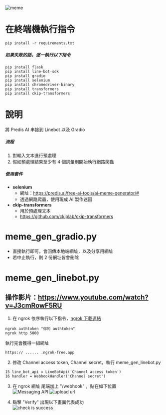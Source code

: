 ![meme](https://github.com/raamiiChu/NCCU_111-2_DCT_Artificial-Intelligence-and-Digital-Content_Group8_DEMO/assets/87169493/e47b72f1-bb77-4d77-8502-742cff07ac58)


# 在終端機執行指令  
```
pip install -r requirements.txt
```
##### 如果失敗的話，逐一執行以下指令
```
pip install flask
pip install line-bot-sdk
pip install gradio
pip install selenium
pip install chromedriver-binary
pip install transformers
pip install ckip-transformers
```

# 說明
將 Predis AI 串接到 Linebot 以及 Gradio  

##### 流程  
1. 對輸入文本進行預處理  
2. 假如預處理結果至少有 4 個詞彙則開始執行網路爬蟲  

##### 使用套件  
- **selenium**
  - 網址：https://predis.ai/free-ai-tools/ai-meme-generator/#  
  - 透過網路爬蟲，使用現成 AI 製作迷因  
- **ckip-transformers**
  - 用於預處理文本
  - https://github.com/ckiplab/ckip-transformers

# meme_gen_gradio.py  
- 直接執行即可，會回傳本地端網址，以及分享用網址  
- 若中止執行，則 2 份網址皆會刪除  

# meme_gen_linebot.py  
## 操作影片：https://www.youtube.com/watch?v=J3cmRowF5RU

1. 在 ngrok 依序執行以下指令，[ngrok 下載連結](https://ngrok.com/download)  
  ```
  ngrok authtoken "你的 authtoken"
  ngrok http 5000
  ```
  執行完會獲得一組網址  
  ```
  https:// ...... .ngrok-free.app
  ```

2. 修改 Channel access token, Channel secret，執行 meme_gen_linebot.py

  ```
  15 line_bot_api = LineBotApi('Channel access token')
  16 handler = WebhookHandler('Channel secret')
  ```

3. 在 ngrok 網址 尾端加上 "/webhook" ，貼在如下位置  
![Messaging API](https://github.com/raamiiChu/Meme_Generator/assets/87169493/6f69ac71-038b-4a24-8b11-51c88aa38866)
![upload url](https://github.com/raamiiChu/Meme_Generator/assets/87169493/e654d04d-7792-4633-ae84-be460cde03b1)

4. 點擊 "Verify" 出現以下畫面代表成功  
![check is success](https://github.com/raamiiChu/Meme_Generator/assets/87169493/60739db3-d2a0-496b-995b-20b03e9b1865)
